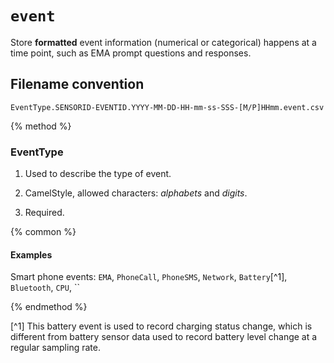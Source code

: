 # `event`

Store **formatted** event information (numerical or categorical) happens at a time point, such as EMA prompt questions and responses.

## Filename convention

```
EventType.SENSORID-EVENTID.YYYY-MM-DD-HH-mm-ss-SSS-[M/P]HHmm.event.csv
```

{% method %}
### EventType

1. Used to describe the type of event.

2. CamelStyle, allowed characters: *alphabets* and *digits*.

3. Required.

{% common %}

#### Examples

Smart phone events: `EMA`, `PhoneCall`, `PhoneSMS`, `Network`, `Battery`[^1], `Bluetooth`, `CPU`, ``

{% endmethod %}

[^1] This battery event is used to record charging status change, which is different from battery sensor data used to record battery level change at a regular sampling rate.